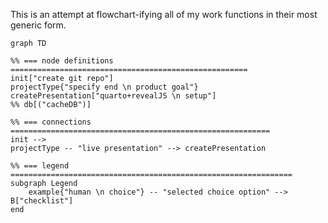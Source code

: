 This is an attempt at flowchart-ifying all of my work functions in their most generic form.

```mermaid
graph TD

%% === node definitions =====================================================
init["create git repo"]
projectType{"specify end \n product goal"}
createPresentation["quarto+revealJS \n setup"]
%% db[("cacheDB")]

%% === connections ==========================================================
init -->
projectType -- "live presentation" --> createPresentation

%% === legend ===============================================================
subgraph Legend
    example{"human \n choice"} -- "selected choice option" --> B["checklist"]
end
```
